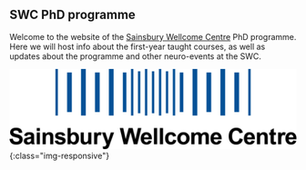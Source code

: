 ## SWC PhD programme

Welcome to the website of the [Sainsbury Wellcome Centre](http://www.ucl.ac.uk/swc) PhD programme. Here we will host info about the first-year taught courses, as well as updates about the programme and other neuro-events at the SWC.

![swc-logo](figs/SWC_Logo_4C_Blue-CMYK-1024x286.png){:class="img-responsive"}

